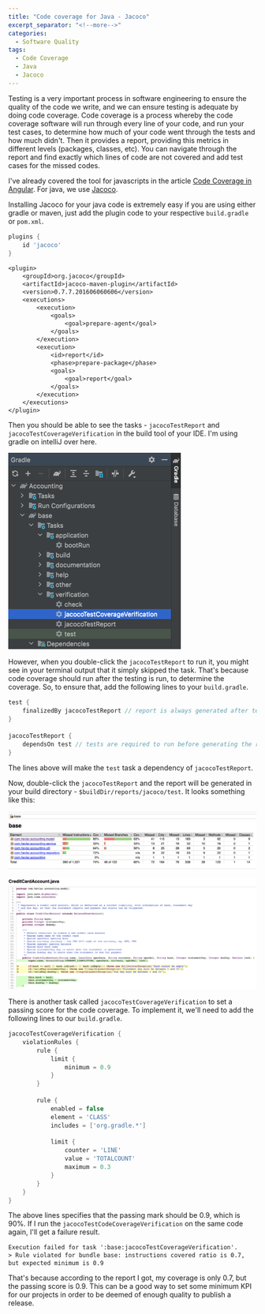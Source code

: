 ```yaml
---
title: "Code coverage for Java - Jacoco"
excerpt_separator: "<!--more-->"
categories:
  - Software Quality
tags:
  - Code Coverage
  - Java
  - Jacoco
---
```


Testing is a very important process in software engineering to ensure the quality of the code we write, and we can ensure testing is adequate by doing code coverage. Code coverage is a process whereby the code coverage software will run through every line of your code, and run your test cases, to determine how much of your code went through the tests and how much didn't. Then it provides a report, providing this metrics in different levels (packages, classes, etc). You can navigate through the report and find exactly which lines of code are not covered and add test cases for the missed codes. 

I've already covered the tool for javascripts in the article [Code Coverage in Angular](https://thecodinganalyst.github.io/software%20quality/Code-coverage-in-Angular/). For java, we use [Jacoco](https://www.eclemma.org/jacoco/).

Installing Jacoco for your java code is extremely easy if you are using either gradle or maven, just add the plugin code to your respective `build.gradle` or `pom.xml`.

```gradle
plugins {
    id 'jacoco'
}

```

```Maven
<plugin>
    <groupId>org.jacoco</groupId>
    <artifactId>jacoco-maven-plugin</artifactId>
    <version>0.7.7.201606060606</version>
    <executions>
        <execution>
            <goals>
                <goal>prepare-agent</goal>
            </goals>
        </execution>
        <execution>
            <id>report</id>
            <phase>prepare-package</phase>
            <goals>
                <goal>report</goal>
            </goals>
        </execution>
    </executions>
</plugin>
```

Then you should be able to see the tasks - `jacocoTestReport` and `jacocoTestCoverageVerification` in the build tool of your IDE. I'm using gradle on intelliJ over here.

![Jacoco in IntelliJ](/assets/images/2020/08/jacoco-in-intellij.png)

However, when you double-click the `jacocoTestReport` to run it, you might see in your terminal output that it simply skipped the task. That's because code coverage should run after the testing is run, to determine the coverage. So, to ensure that, add the following lines to your `build.gradle`.

```groovy
test {
    finalizedBy jacocoTestReport // report is always generated after tests run
}

jacocoTestReport {
    dependsOn test // tests are required to run before generating the report
}

```

The lines above will make the `test` task a dependency of `jacocoTestReport`.

Now, double-click the `jacocoTestReport` and the report will be generated in your build directory - `$buildDir/reports/jacoco/test`. It looks something like this:

![Jacoco report](/assets/images/2020/08/jacoco-report.png)

![Jacoco showing highlighting codes](/assets/images/2020/08/jacoco-report-file.png)

There is another task called `jacocoTestCoverageVerification` to set a passing score for the code coverage. To implement it, we'll need to add the following lines to our `build.gradle`.

```groovy
jacocoTestCoverageVerification {
    violationRules {
        rule {
            limit {
                minimum = 0.9
            }
        }

        rule {
            enabled = false
            element = 'CLASS'
            includes = ['org.gradle.*']

            limit {
                counter = 'LINE'
                value = 'TOTALCOUNT'
                maximum = 0.3
            }
        }
    }
}
```

The above lines specifies that the passing mark should be 0.9, which is 90%. If I run the `jacocoTestCodeCoverageVerification` on the same code again, I'll get a failure result.

```
Execution failed for task ':base:jacocoTestCoverageVerification'.
> Rule violated for bundle base: instructions covered ratio is 0.7, but expected minimum is 0.9

```

That's because according to the report I got, my coverage is only 0.7, but the passing score is 0.9. This can be a good way to set some minimum KPI for our projects in order to be deemed of enough quality to publish a release. 
